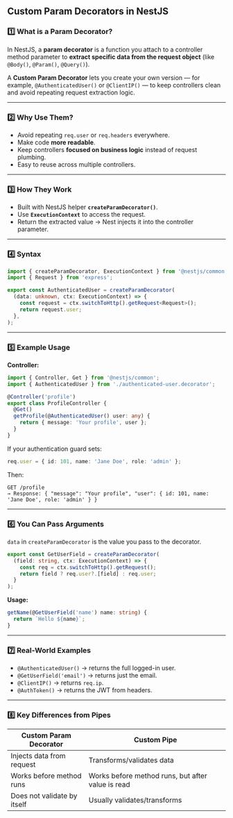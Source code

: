 
## **Custom Param Decorators in NestJS**

### **1️⃣ What is a Param Decorator?**

In NestJS, a **param decorator** is a function you attach to a controller method parameter to **extract specific data from the request object** (like `@Body()`, `@Param()`, `@Query()`).

A **Custom Param Decorator** lets you create your own version — for example, `@AuthenticatedUser()` or `@ClientIP()` — to keep controllers clean and avoid repeating request extraction logic.

---

### **2️⃣ Why Use Them?**

* Avoid repeating `req.user` or `req.headers` everywhere.
* Make code **more readable**.
* Keep controllers **focused on business logic** instead of request plumbing.
* Easy to reuse across multiple controllers.

---

### **3️⃣ How They Work**

* Built with NestJS helper **`createParamDecorator()`**.
* Use **`ExecutionContext`** to access the request.
* Return the extracted value → Nest injects it into the controller parameter.

---

### **4️⃣ Syntax**

```ts
import { createParamDecorator, ExecutionContext } from '@nestjs/common';
import { Request } from 'express';

export const AuthenticatedUser = createParamDecorator(
  (data: unknown, ctx: ExecutionContext) => {
    const request = ctx.switchToHttp().getRequest<Request>();
    return request.user;
  },
);
```

---

### **5️⃣ Example Usage**

**Controller:**

```ts
import { Controller, Get } from '@nestjs/common';
import { AuthenticatedUser } from './authenticated-user.decorator';

@Controller('profile')
export class ProfileController {
  @Get()
  getProfile(@AuthenticatedUser() user: any) {
    return { message: 'Your profile', user };
  }
}
```

If your authentication guard sets:

```ts
req.user = { id: 101, name: 'Jane Doe', role: 'admin' };
```

Then:

```
GET /profile
→ Response: { "message": "Your profile", "user": { id: 101, name: 'Jane Doe', role: 'admin' } }
```

---

### **6️⃣ You Can Pass Arguments**

`data` in `createParamDecorator` is the value you pass to the decorator.

```ts
export const GetUserField = createParamDecorator(
  (field: string, ctx: ExecutionContext) => {
    const req = ctx.switchToHttp().getRequest();
    return field ? req.user?.[field] : req.user;
  }
);
```

**Usage:**

```ts
getName(@GetUserField('name') name: string) {
  return `Hello ${name}`;
}
```

---

### **7️⃣ Real-World Examples**

* `@AuthenticatedUser()` → returns the full logged-in user.
* `@GetUserField('email')` → returns just the email.
* `@ClientIP()` → returns `req.ip`.
* `@AuthToken()` → returns the JWT from headers.

---

### **8️⃣ Key Differences from Pipes**

| **Custom Param Decorator**  | **Custom Pipe**                                   |
| --------------------------- | ------------------------------------------------- |
| Injects data from request   | Transforms/validates data                         |
| Works before method runs    | Works before method runs, but after value is read |
| Does not validate by itself | Usually validates/transforms                      |

